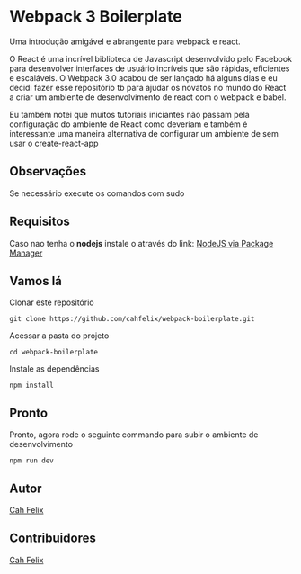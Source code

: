 # Webpack 3 Boilerplate

Uma introdução amigável e abrangente para webpack e react.

O React é uma incrível biblioteca de Javascript desenvolvido pelo Facebook para desenvolver interfaces de usuário incríveis que são rápidas, eficientes e escaláveis. 
O Webpack 3.0 acabou de ser lançado há alguns dias e eu decidi fazer esse repositório tb para ajudar os novatos no mundo do React a criar um ambiente de desenvolvimento de react com o webpack e babel. 

Eu também notei que muitos tutoriais iniciantes não passam pela configuração do ambiente de React como deveriam e também é interessante uma maneira alternativa de configurar um ambiente de sem usar o create-react-app

## Observações

Se necessário execute os comandos com sudo


## Requisitos

Caso nao tenha o **nodejs** instale o através do link: [NodeJS via Package Manager ](https://nodejs.org/en/download/package-manager/)

## Vamos lá
Clonar este repositório

```
git clone https://github.com/cahfelix/webpack-boilerplate.git
```

Acessar a pasta do projeto 

```
cd webpack-boilerplate
```

Instale as dependências

```
npm install

```

## Pronto

Pronto, agora rode o seguinte commando para subir o ambiente de desenvolvimento

```
npm run dev
```

## Autor
[Cah Felix](http://cahfelix.com.br)

## Contribuidores
[Cah Felix](http://cahfelix.com.br)


